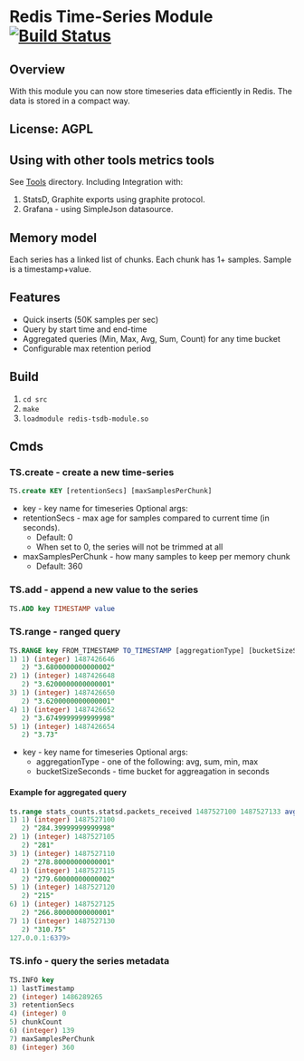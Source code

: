 # Redis Time-Series Module [![Build Status](https://travis-ci.org/danni-m/redis-timeseries.svg?branch=master)](https://travis-ci.org/danni-m/redis-tsdb)

## Overview
With this module you can now store timeseries data efficiently in Redis.
The data is stored in a compact way.

## License: AGPL
## Using with other tools metrics tools
See [Tools](tools/) directory.
Including Integration with:
1. StatsD, Graphite exports using graphite protocol.
2. Grafana - using SimpleJson datasource.

## Memory model
Each series has a linked list of chunks.
Each chunk has 1+ samples.
Sample is a timestamp+value.

## Features
* Quick inserts (50K samples per sec)
* Query by start time and end-time
* Aggregated queries (Min, Max, Avg, Sum, Count) for any time bucket
* Configurable max retention period

## Build
1. `cd src`
2. `make`
3. `loadmodule redis-tsdb-module.so`

## Cmds
### TS.create - create a new time-series
```sql
TS.create KEY [retentionSecs] [maxSamplesPerChunk]
```
* key - key name for timeseries
Optional args:
* retentionSecs - max age for samples compared to current time (in seconds).
    * Default: 0
    * When set to 0, the series will not be trimmed at all
* maxSamplesPerChunk - how many samples to keep per memory chunk
    * Default: 360

### TS.add - append a new value to the series
```sql
TS.ADD key TIMESTAMP value
```

### TS.range - ranged query
```sql
TS.RANGE key FROM_TIMESTAMP TO_TIMESTAMP [aggregationType] [bucketSizeSeconds]
1) 1) (integer) 1487426646
   2) "3.6800000000000002"
2) 1) (integer) 1487426648
   2) "3.6200000000000001"
3) 1) (integer) 1487426650
   2) "3.6200000000000001"
4) 1) (integer) 1487426652
   2) "3.6749999999999998"
5) 1) (integer) 1487426654
   2) "3.73"
```
* key - key name for timeseries
Optional args:
    * aggregationType - one of the following: avg, sum, min, max
    * bucketSizeSeconds - time bucket for aggreagation in seconds

#### Example for aggregated query
```sql
ts.range stats_counts.statsd.packets_received 1487527100 1487527133 avg 5
1) 1) (integer) 1487527100
   2) "284.39999999999998"
2) 1) (integer) 1487527105
   2) "281"
3) 1) (integer) 1487527110
   2) "278.80000000000001"
4) 1) (integer) 1487527115
   2) "279.60000000000002"
5) 1) (integer) 1487527120
   2) "215"
6) 1) (integer) 1487527125
   2) "266.80000000000001"
7) 1) (integer) 1487527130
   2) "310.75"
127.0.0.1:6379>

```

### TS.info - query the series metadata
```sql
TS.INFO key
1) lastTimestamp
2) (integer) 1486289265
3) retentionSecs
4) (integer) 0
5) chunkCount
6) (integer) 139
7) maxSamplesPerChunk
8) (integer) 360
```
